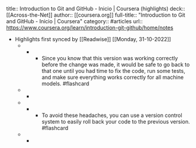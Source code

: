 title:: Introduction to Git and GitHub - Inicio | Coursera (highlights)
deck:: [[Across-the-Net]]
author:: [[coursera.org]]
full-title:: "Introduction to Git and GitHub - Inicio | Coursera"
category:: #articles
url:: https://www.coursera.org/learn/introduction-git-github/home/notes

- Highlights first synced by [[Readwise]] [[Monday, 31-10-2022]]
	- -
		- Since you know that this version was working correctly before the change was made, it would be safe to go back to that one until you had time to fix the code, run some tests, and make sure everything works correctly for all machine models. #flashcard
	- -
	- -
		- To avoid these headaches, you can use a version control system to easily roll back your code to the previous version. #flashcard
	- -
